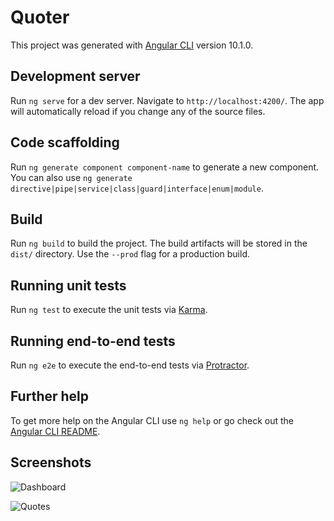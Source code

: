 # Quoter

This project was generated with [Angular CLI](https://github.com/angular/angular-cli) version 10.1.0.

## Development server

Run `ng serve` for a dev server. Navigate to `http://localhost:4200/`. The app will automatically reload if you change any of the source files.

## Code scaffolding

Run `ng generate component component-name` to generate a new component. You can also use `ng generate directive|pipe|service|class|guard|interface|enum|module`.

## Build

Run `ng build` to build the project. The build artifacts will be stored in the `dist/` directory. Use the `--prod` flag for a production build.

## Running unit tests

Run `ng test` to execute the unit tests via [Karma](https://karma-runner.github.io).

## Running end-to-end tests

Run `ng e2e` to execute the end-to-end tests via [Protractor](http://www.protractortest.org/).

## Further help

To get more help on the Angular CLI use `ng help` or go check out the [Angular CLI README](https://github.com/angular/angular-cli/blob/master/README.md).

## Screenshots

![Dashboard](https://downloader.disk.yandex.ru/preview/ec4854f774d6ec45ea511da73497a2aebe082a31afc10297caacbfa408177de2/5f5f8425/SGy-TOA6zD0r9HDfVYHZmIf5R5vNWHzb6UM230AEPKIAAZGxIybGwyfvbD9UfGNRIcXrphJeFEmEanABPYbwEQ==?uid=0&filename=2020-09-14_17-50-23.png&disposition=inline&hash=&limit=0&content_type=image%2Fpng&tknv=v2&owner_uid=98733006&size=2048x2048)

![Quotes](https://downloader.disk.yandex.ru/preview/d2316756ed306472ecc494c509f52690676c95dca46d160194df0eaad952c830/5f5f8442/9eh6zfhUzQbAManKHmA58ptLrb78M1lPWwrAvZVQOasmPoO1KYqvQBqmVsLp87OmnyVf-62vQaKB4ulHUs4Jng==?uid=0&filename=2020-09-14_17-50-56.png&disposition=inline&hash=&limit=0&content_type=image%2Fpng&tknv=v2&owner_uid=98733006&size=2048x2048)

